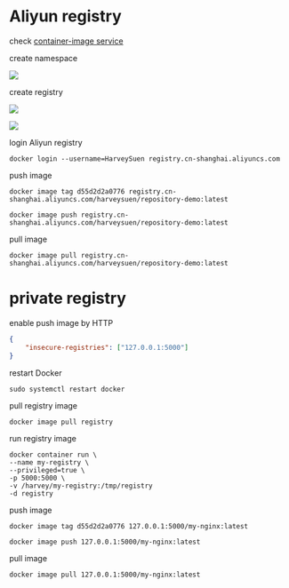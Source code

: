 # Aliyun registry

check [container-image service](https://cr.console.aliyun.com/cn-hangzhou/instance/dashboard)

create namespace

![](https://note-sun.oss-cn-shanghai.aliyuncs.com/image/202312241806679.png)

create registry

![](https://note-sun.oss-cn-shanghai.aliyuncs.com/image/202312241806680.png)

![](https://note-sun.oss-cn-shanghai.aliyuncs.com/image/202312241806681.png)

login Aliyun registry

```shell
docker login --username=HarveySuen registry.cn-shanghai.aliyuncs.com
```

push image

```shell
docker image tag d55d2d2a0776 registry.cn-shanghai.aliyuncs.com/harveysuen/repository-demo:latest

docker image push registry.cn-shanghai.aliyuncs.com/harveysuen/repository-demo:latest
```

pull image

```shell
docker image pull registry.cn-shanghai.aliyuncs.com/harveysuen/repository-demo:latest
```

# private registry

enable push image by HTTP

```json
{
    "insecure-registries": ["127.0.0.1:5000"]
}
```

restart Docker

```shell
sudo systemctl restart docker
```

pull registry image

```shell
docker image pull registry
```

run registry image

```shell
docker container run \
--name my-registry \
--privileged=true \
-p 5000:5000 \
-v /harvey/my-registry:/tmp/registry 
-d registry
```

push image

```shell
docker image tag d55d2d2a0776 127.0.0.1:5000/my-nginx:latest

docker image push 127.0.0.1:5000/my-nginx:latest
```

pull image

```shell
docker image pull 127.0.0.1:5000/my-nginx:latest
```